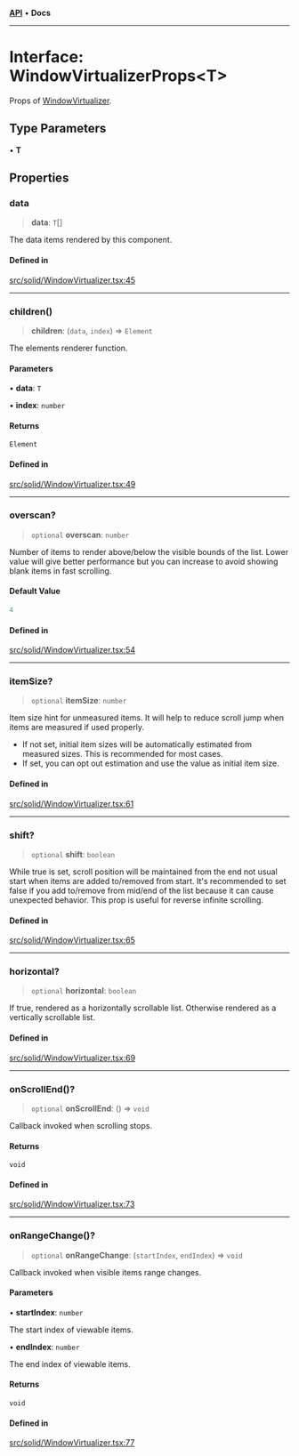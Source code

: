 [**API**](../../API.md) • **Docs**

***

# Interface: WindowVirtualizerProps\<T\>

Props of [WindowVirtualizer](../functions/WindowVirtualizer.md).

## Type Parameters

• **T**

## Properties

### data

> **data**: `T`[]

The data items rendered by this component.

#### Defined in

[src/solid/WindowVirtualizer.tsx:45](https://github.com/inokawa/virtua/blob/1d47c9dfe46a1eb142dc7f013014bc102340e99f/src/solid/WindowVirtualizer.tsx#L45)

***

### children()

> **children**: (`data`, `index`) => `Element`

The elements renderer function.

#### Parameters

• **data**: `T`

• **index**: `number`

#### Returns

`Element`

#### Defined in

[src/solid/WindowVirtualizer.tsx:49](https://github.com/inokawa/virtua/blob/1d47c9dfe46a1eb142dc7f013014bc102340e99f/src/solid/WindowVirtualizer.tsx#L49)

***

### overscan?

> `optional` **overscan**: `number`

Number of items to render above/below the visible bounds of the list. Lower value will give better performance but you can increase to avoid showing blank items in fast scrolling.

#### Default Value

```ts
4
```

#### Defined in

[src/solid/WindowVirtualizer.tsx:54](https://github.com/inokawa/virtua/blob/1d47c9dfe46a1eb142dc7f013014bc102340e99f/src/solid/WindowVirtualizer.tsx#L54)

***

### itemSize?

> `optional` **itemSize**: `number`

Item size hint for unmeasured items. It will help to reduce scroll jump when items are measured if used properly.

- If not set, initial item sizes will be automatically estimated from measured sizes. This is recommended for most cases.
- If set, you can opt out estimation and use the value as initial item size.

#### Defined in

[src/solid/WindowVirtualizer.tsx:61](https://github.com/inokawa/virtua/blob/1d47c9dfe46a1eb142dc7f013014bc102340e99f/src/solid/WindowVirtualizer.tsx#L61)

***

### shift?

> `optional` **shift**: `boolean`

While true is set, scroll position will be maintained from the end not usual start when items are added to/removed from start. It's recommended to set false if you add to/remove from mid/end of the list because it can cause unexpected behavior. This prop is useful for reverse infinite scrolling.

#### Defined in

[src/solid/WindowVirtualizer.tsx:65](https://github.com/inokawa/virtua/blob/1d47c9dfe46a1eb142dc7f013014bc102340e99f/src/solid/WindowVirtualizer.tsx#L65)

***

### horizontal?

> `optional` **horizontal**: `boolean`

If true, rendered as a horizontally scrollable list. Otherwise rendered as a vertically scrollable list.

#### Defined in

[src/solid/WindowVirtualizer.tsx:69](https://github.com/inokawa/virtua/blob/1d47c9dfe46a1eb142dc7f013014bc102340e99f/src/solid/WindowVirtualizer.tsx#L69)

***

### onScrollEnd()?

> `optional` **onScrollEnd**: () => `void`

Callback invoked when scrolling stops.

#### Returns

`void`

#### Defined in

[src/solid/WindowVirtualizer.tsx:73](https://github.com/inokawa/virtua/blob/1d47c9dfe46a1eb142dc7f013014bc102340e99f/src/solid/WindowVirtualizer.tsx#L73)

***

### onRangeChange()?

> `optional` **onRangeChange**: (`startIndex`, `endIndex`) => `void`

Callback invoked when visible items range changes.

#### Parameters

• **startIndex**: `number`

The start index of viewable items.

• **endIndex**: `number`

The end index of viewable items.

#### Returns

`void`

#### Defined in

[src/solid/WindowVirtualizer.tsx:77](https://github.com/inokawa/virtua/blob/1d47c9dfe46a1eb142dc7f013014bc102340e99f/src/solid/WindowVirtualizer.tsx#L77)

